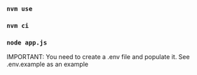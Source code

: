 ### `nvm use`

### `nvm ci`

### `node app.js`

IMPORTANT: You need to create a .env file and populate it. See .env.example as an example